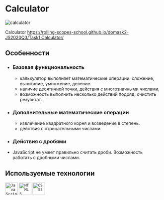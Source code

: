 # Calculator

![calculator](https://user-images.githubusercontent.com/25439780/94253687-1810d400-ff3f-11ea-967e-1b5b8ee961d5.jpg)

Calculator
https://rolling-scopes-school.github.io/domask2-JS2020Q3/Task1.Calculator/

## Особенности

- ### Базовая функциональность
  - калькулятор выполняет математические операции: сложение, вычитание, умножение, деление.
  - наличие десятичной точки, действия с многозначными числами,
  - возможность выполнить несколько действий подряд, очистить результат.
- ### Дополнительные математические операции
  - извлечение квадратного корня и возведение в степень.
  - действия с отрицательными числами
- ### Действия с дробями
- JavaScript не умеет правильно считать дроби. Возможность работать с дробными числами.

## Используемые технологии

<p>
<code><img alt="JavaScript" height="40px" src="https://cdn.svgporn.com/logos/javascript.svg" /></code>
<code><img alt="HTML5" height="40px" src="https://cdn.svgporn.com/logos/html-5.svg" /></code>
<code><img alt="CSS3" height="40px" src="https://cdn.svgporn.com/logos/css-3.svg" /></code>
</p>
